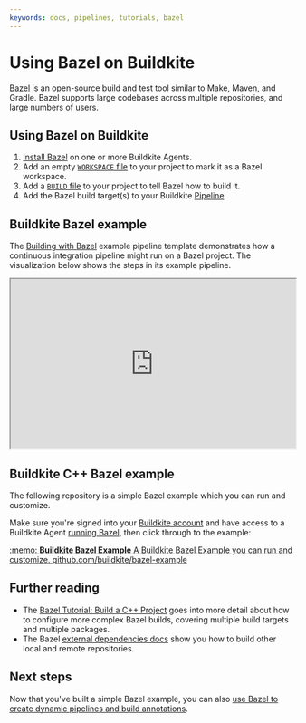 ```yaml
---
keywords: docs, pipelines, tutorials, bazel
---
```


# Using Bazel on Buildkite

[Bazel](https://www.bazel.build/) is an open-source build and test tool similar to Make, Maven, and Gradle.
Bazel supports large codebases across multiple repositories, and large numbers of users.

## Using Bazel on Buildkite

1. [Install Bazel](https://docs.bazel.build/install.html) on one or more Buildkite Agents.
2. Add an empty [`WORKSPACE` file](https://bazel.build/start/cpp#getting-started) to your project to mark it as a Bazel workspace.
3. Add a [`BUILD` file](https://bazel.build/start/cpp#understand-build) to your project to tell Bazel how to build it.
4. Add the Bazel build target(s) to your Buildkite [Pipeline](/docs/pipelines/configure/defining-steps).

## Buildkite Bazel example

The [Building with Bazel](https://buildkite.com/pipelines/templates/ci/bazel-ci?queryID=2e432af39a35aeac99901b275534243c) example pipeline template demonstrates how a continuous integration pipeline might run on a Bazel project. The visualization below shows the steps in its example pipeline.

<p><iframe src="https://buildkite.com/pipelines/playground/embed?tid=bazel-ci" allow="fullscreen" crossorigin="anonymous" width="100%" height="300px"></iframe></p>

## Buildkite C++ Bazel example

The following repository is a simple Bazel example which you can run and customize.

Make sure you're signed into your [Buildkite account](https://buildkite.com) and have access to a Buildkite Agent [running Bazel](https://docs.bazel.build/install.html), then click through to the example:

<a class="Docs__example-repo" href="https://github.com/buildkite/bazel-example">
  <span class="icon">:memo:</span>
  <span class="detail">
    <strong>Buildkite Bazel Example</strong>
    <span class="description">A Buildkite Bazel Example you can run and customize.</span>
    <span class="repo">github.com/buildkite/bazel-example</span>
  </span>
</a>

## Further reading

- The [Bazel Tutorial: Build a C++ Project](https://bazel.build/start/cpp) goes into more detail about how to configure more complex Bazel builds, covering multiple build targets and multiple packages.
- The Bazel [external dependencies docs](https://docs.bazel.build/external.html) show you how to build other local and remote repositories.

## Next steps

Now that you've built a simple Bazel example, you can also [use Bazel to create dynamic pipelines and build annotations](/docs/pipelines/tutorials/dynamic-pipelines-and-annotations-using-bazel).
